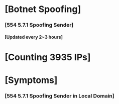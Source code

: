 # [Botnet Spoofing]
### [554 5.7.1 Spoofing Sender]
#### [Updated every 2~3 hours]

# [Counting 3935 IPs]

# [Symptoms] 
###   [554 5.7.1 Spoofing Sender in Local Domain]
